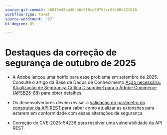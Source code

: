 ```yaml
---
source-git-commit: 46816b42ea30cb6c5f5ce59752cc00c38d221610
workflow-type: tm+mt
source-wordcount: '67'
ht-degree: 0%

---
```

# Destaques da correção de segurança de outubro de 2025

* A Adobe lançou uma hotfix para esse problema em setembro de 2025. Consulte o artigo da Base de Dados de Conhecimento [Ação necessária: Atualização de Segurança Crítica Disponível para o Adobe Commerce (APSB25-88)](https://experienceleague.adobe.com/en/docs/experience-cloud-kcs/kbarticles/ka-27397) para obter detalhes.<!-- AC-15379 -->

* Os desenvolvedores devem revisar a [validação do parâmetro do construtor da API REST](https://developer.adobe.com/commerce/php/development/components/web-api/services/#rest-api-constructor-parameter-validation) para saber como atualizar as extensões para estarem em conformidade com essas alterações de segurança.

* Correção do CVE-2025-54236 para resolver uma vulnerabilidade da API REST.



